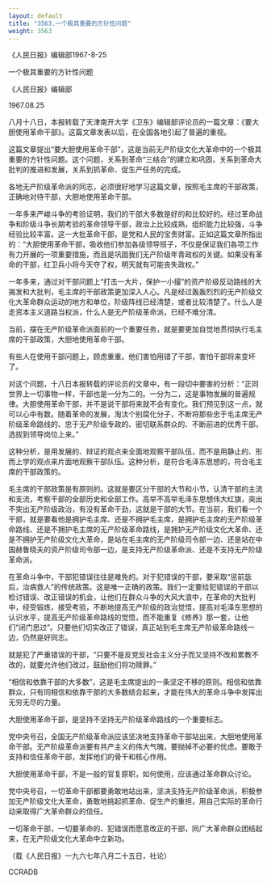 ```yaml
---
layout: default
title: "3563.一个极其重要的方针性问题"
weight: 3563
---
```


《人民日报》编辑部1967-8-25

一个极其重要的方针性问题

《人民日报》编辑部

1967.08.25

八月十八日，本报转载了天津南开大学《卫东》编辑部评论员的一篇文章：《要大胆使用革命干部》。这篇文章发表以后，在全国各地引起了普遍的重视。

这篇文章提出“要大胆使用革命干部”，这是当前无产阶级文化大革命中的一个极其重要的方针性问题。这个问题，关系到革命“三结合”的建立和巩固，关系到革命大批判的推进和发展，关系到抓革命、促生产任务的完成。

各地无产阶级革命派的同志，必须很好地学习这篇文章，按照毛主席的干部政策，正确地对待干部，大胆地使用革命干部。

一年多来严峻斗争的考验证明，我们的干部大多数是好的和比较好的。经过革命战争和阶级斗争长期考验的革命领导干部，政治上比较成熟，组织能力比较强，斗争经验比较丰富。这一大批革命干部，是党和人民的宝贵财富。正如这篇文章所指出的：“大胆使用革命干部，吸收他们参加各级领导班子，不仅是保证我们各项工作有力开展的一项重要措施，而且是巩固我们无产阶级年青政权的关键。如果没有革命的干部，红卫兵小将今天夺了权，明天就有可能丧失政权。”

一年多来，通过对干部问题上“打击一大片，保护一小撮”的资产阶级反动路线的大揭发和大批判，毛主席的干部政策更加深入人心。凡是经过轰轰烈烈的无产阶级文化大革命群众运动的地方和单位，阶级阵线已经清楚，或者比较清楚了。什么人是走资本主义道路当权派，什么人是无产阶级革命派，已经不难分清。

当前，摆在无产阶级革命派面前的一个重要任务，就是要更加自觉地贯彻执行毛主席的干部政策，大胆地使用革命干部。

有些人在使用干部问题上，顾虑重重。他们害怕用错了干部，害怕干部将来变坏了。

对这个问题，十八日本报转载的评论员的文章中，有一段切中要害的分析：“正同世界上一切事物一样，干部也是一分为二的。一分为二，这是事物发展的普遍规律。大胆使用革命干部，并不是说干部将来就不会有变化。我们预见到这一点，就可以心中有数。随着革命的发展，淘汰个别腐化分子，不断将那些忠于毛主席无产阶级革命路线的、忠于无产阶级专政的、密切联系群众的、不断前进的优秀干部，选拔到领导岗位上来。”

这种分析，是用发展的、辩证的观点来全面地观察干部队伍，而不是用静止的、形而上学的观点来片面地观察干部队伍。这种分析，是符合毛泽东思想的，符合毛主席的干部政策的。

毛主席的干部政策是有原则的。这就是要区分干部的大节和小节，认清干部的主流和支流，考察干部的全部历史和全部工作。高举不高举毛泽东思想伟大红旗，突出不突出无产阶级政治，有没有革命干劲，这就是干部的大节。在当前，我们看一个干部，就是要看他是拥护毛主席、还是不拥护毛主席，是拥护毛主席的无产阶级革命路线、还是不拥护毛主席的无产阶级革命路线，是拥护无产阶级文化大革命、还是不拥护无产阶级文化大革命，是站在毛主席的无产阶级司令部一边、还是站在中国赫鲁晓夫的资产阶级司令部一边，是支持无产阶级革命派、还是不支持无产阶级革命派。

在革命斗争中，干部犯错误往往是难免的。对于犯错误的干部，要采取“惩前毖后，治病救人”的传统政策。这是唯一正确的政策。我们一定要给犯错误的干部以检讨错误、改正错误的机会，让他们在群众斗争的大风大浪中，在革命的大批判中，经受锻炼，接受考验，不断地提高无产阶级的政治觉悟，提高对毛泽东思想的认识水平，提高无产阶级革命路线的觉悟，而不能重复《修养》那一套，让他们“闭门思过”。只要他们切实改正了错误，真正站到毛主席无产阶级革命路线一边，仍然是好同志。

就是犯了严重错误的干部，“只要不是反党反社会主义分子而又坚持不改和累教不改的，就要允许他们改过，鼓励他们将功赎罪。”

“相信和依靠干部的大多数”，这是毛主席提出的一条坚定不移的原则。相信和依靠群众，只有同相信和依靠干部的大多数结合起来，才能在伟大的革命斗争中发挥出无穷无尽的力量。

大胆使用革命干部，是坚持不坚持无产阶级革命路线的一个重要标志。

党中央号召，全国无产阶级革命派应该坚决地支持革命干部站出来，大胆地使用革命干部。无产阶级革命派要有共产主义的伟大气魄，要抛掉不必要的忧虑。要敢于支持和信任革命干部，发挥他们的骨干和核心作用。

大胆使用革命干部，不是一般的官复原职，如何使用，应该通过革命群众讨论。

党中央号召，一切革命干部都要勇敢地站出来，坚决支持无产阶级革命派，积极参加无产阶级文化大革命，勇敢地挑起抓革命、促生产的重担，用自己实际的革命行动来取得广大革命群众的信任。

一切革命干部，一切要革命的、犯错误而愿意改正的干部，同广大革命群众团结起来，在无产阶级文化大革命中立新功。

（载《人民日报》一九六七年八月二十五日，社论）

CCRADB

